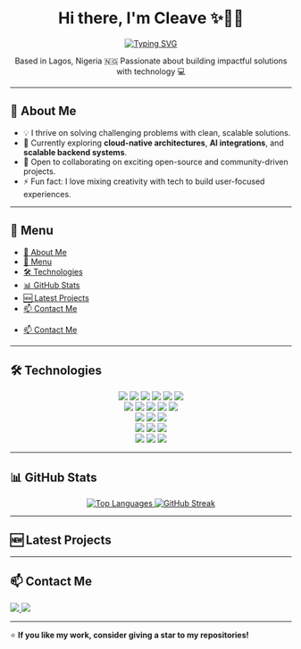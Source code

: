<h1 align="center">Hi there, I'm Cleave ✨👨‍💻</h1>
<p align="center">
  <a href="https://git.io/typing-svg">
    <img src="https://readme-typing-svg.herokuapp.com?font=Fira+Code&weight=500&size=24&duration=3000&pause=500&color=1572b6&center=true&vCenter=true&width=500&lines=Senior+Software+Engineer;Problem+Solver;Cloud+%26+Backend+Developer;FullStack+Developer;Lifelong+Learner;Open+Source+Contributor" alt="Typing SVG" />
  </a>
</p>
<p align="center">
  Based in Lagos, Nigeria 🇳🇬  
  Passionate about building impactful solutions with technology 💻  
</p>

---

## 🚀 About Me  
- 💡 I thrive on solving challenging problems with clean, scalable solutions.  
- 🌱 Currently exploring **cloud-native architectures**, **AI integrations**, and **scalable backend systems**.  
- 🤝 Open to collaborating on exciting open-source and community-driven projects.  
- ⚡ Fun fact: I love mixing creativity with tech to build user-focused experiences.

---

## 📂 Menu
- [🚀 About Me](#-about-me)
- [📂 Menu](#-menu)
- [🛠️ Technologies](#️-technologies)
- [📊 GitHub Stats](#-github-stats)
- [🆕 Latest Projects](#-latest-projects)
- [📫 Contact Me](#-contact-me)
<!-- - [⏳ Coding Activity (WakaTime)](#-coding-activity-wakatime) -->
- [📫 Contact Me](#-contact-me)

---

## 🛠️ Technologies  

<p align="center">
  <!-- Frontend -->
  <img src="https://img.shields.io/badge/HTML5-E34F26?style=for-the-badge&logo=html5&logoColor=white" />
  <img src="https://img.shields.io/badge/CSS3-1572b6?style=for-the-badge&logo=css3&logoColor=white" />
  <img src="https://img.shields.io/badge/JavaScript-F7DF1E?style=for-the-badge&logo=javascript&logoColor=black" />
  <img src="https://img.shields.io/badge/TypeScript-007ACC?style=for-the-badge&logo=typescript&logoColor=white" />
  <img src="https://img.shields.io/badge/React-61DBFB?style=for-the-badge&logo=react&logoColor=black" />
  <img src="https://img.shields.io/badge/Redux-593D88?style=for-the-badge&logo=redux&logoColor=white" />
  <br/>
  <!-- Backend -->
  <img src="https://img.shields.io/badge/Node.js-43853D?style=for-the-badge&logo=node.js&logoColor=white" />
  <img src="https://img.shields.io/badge/Python-3776AB?style=for-the-badge&logo=python&logoColor=white" />
  <img src="https://img.shields.io/badge/Go-00ADD8?style=for-the-badge&logo=go&logoColor=white" />
  <img src="https://img.shields.io/badge/PHP-777BB4?style=for-the-badge&logo=php&logoColor=white" />
  <img src="https://img.shields.io/badge/Docker-2496ED?style=for-the-badge&logo=docker&logoColor=white" />
  <br/>
  <!-- Databases -->
  <img src="https://img.shields.io/badge/MongoDB-4EA94B?style=for-the-badge&logo=mongodb&logoColor=white" />
  <img src="https://img.shields.io/badge/MySQL-00000F?style=for-the-badge&logo=mysql&logoColor=white" />
  <img src="https://img.shields.io/badge/PostgreSQL-316192?style=for-the-badge&logo=postgresql&logoColor=white" />
  <br/>
  <!-- Cloud -->
  <img src="https://img.shields.io/badge/Amazon_AWS-232F3E?style=for-the-badge&logo=amazon-aws&logoColor=white" />
  <img src="https://img.shields.io/badge/Google_Cloud-4285F4?style=for-the-badge&logo=google-cloud&logoColor=white" />
  <img src="https://img.shields.io/badge/Microsoft_Azure-0089D6?style=for-the-badge&logo=microsoft-azure&logoColor=white" />
  <br/>
  <!-- OS -->
  <img src="https://img.shields.io/badge/Ubuntu-E95420?style=for-the-badge&logo=ubuntu&logoColor=white" />
  <img src="https://img.shields.io/badge/Windows-0078D6?style=for-the-badge&logo=windows&logoColor=white" />
  <img src="https://img.shields.io/badge/macOS-000000?style=for-the-badge&logo=apple&logoColor=white" />
</p>

---

## 📊 GitHub Stats  

<p align="center">
  <!-- <a href="https://github.com/cleave3">
    <img src="https://github-readme-stats.vercel.app/api?username=cleave3&count_private=true&show_icons=true&theme=radical" alt="GitHub Stats" />
  </a> -->
  <!-- <br/> -->
  <a href="https://github.com/cleave3">
    <img src="https://github-readme-stats.vercel.app/api/top-langs/?username=cleave3&langs_count=8&layout=compact&theme=radical" alt="Top Languages" />
  </a>
  <!-- <br/> -->
  <a href="https://git.io/streak-stats">
    <img src="https://github-readme-streak-stats.herokuapp.com?user=cleave3&theme=one-dark-pro&date_format=M%20j%5B%2C%20Y%5D&mode=weekly" alt="GitHub Streak" />
  </a>
  <!-- <br/>
  <img src="https://github-profile-trophy.vercel.app/?username=cleave3&theme=radical&column=6" alt="Trophies" /> -->
</p>

<!-- --- -->

<!-- ## ⏳ Coding Activity (WakaTime)
<figure>
  <img src="https://wakatime.com/share/@44c51cf2-6fc8-499d-a944-988b44312088/00aa8dce-ad08-409e-84a2-9cd4d632fa96.svg"></img>
</figure> -->

---

## 🆕 Latest Projects  

<!-- LATEST-PROJECTS:START -->
<!-- LATEST-PROJECTS:END -->

---

## 📫 Contact Me  

<p align="left">
  <a href="https://www.linkedin.com/in/cleave-owhiroro-113b57145/" target="_blank">
    <img src="https://img.shields.io/badge/linkedin-%230077B5.svg?&style=for-the-badge&logo=linkedin&logoColor=white" />
  </a>
  <a href="mailto:owhiroroeghele@gmail.com" target="_blank">
    <img src="https://img.shields.io/badge/mail-%23D14836.svg?&style=for-the-badge&logo=gmail&logoColor=white" />
  </a>
</p>

---
⭐ **If you like my work, consider giving a star to my repositories!**
